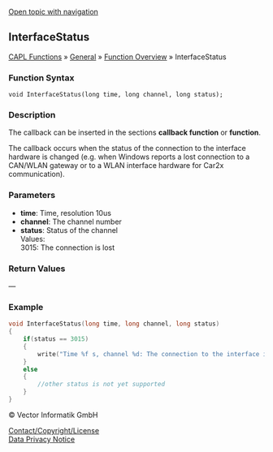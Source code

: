 [Open topic with navigation](../../../../../CANoeDEFamily.htm#Topics/CAPLFunctions/Other/Functions/CAPLfunctionInterfaceStatus.md)

## InterfaceStatus

[CAPL Functions](../../CAPLfunctions.md) » [General](../CAPLGeneralStartPage.md) » [Function Overview](../CAPLfunctionsGeneralOverview.md) » InterfaceStatus

### Function Syntax

```plaintext
void InterfaceStatus(long time, long channel, long status);
```

### Description

The callback can be inserted in the sections **callback function** or **function**.

The callback occurs when the status of the connection to the interface hardware is changed (e.g. when Windows reports a lost connection to a CAN/WLAN gateway or to a WLAN interface hardware for Car2x communication).

### Parameters

- **time**: Time, resolution 10us
- **channel**: The channel number
- **status**: Status of the channel  
  Values:  
  3015: The connection is lost

### Return Values

—

### Example

```c
void InterfaceStatus(long time, long channel, long status)
{
    if(status == 3015)
    {
        write("Time %f s, channel %d: The connection to the interface is lost!", ((float)time)/100000.0, channel);
    }
    else
    {
        //other status is not yet supported
    }
}
```

© Vector Informatik GmbH

[Contact/Copyright/License](../../../Shared/ContactCopyrightLicense.md)  
[Data Privacy Notice](https://www.vector.com/int/en/company/get-info/privacy-policy/)
